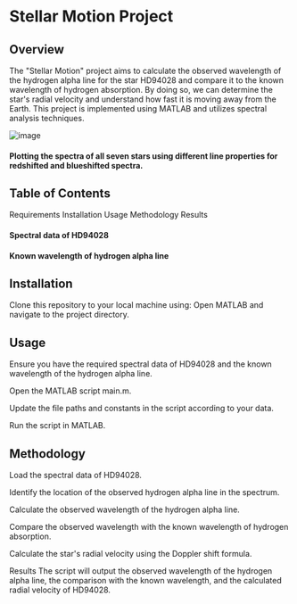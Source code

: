 # Stellar Motion Project
## Overview
The "Stellar Motion" project aims to calculate the observed wavelength of the hydrogen alpha line for the star HD94028 and compare it to the known wavelength of hydrogen absorption. By doing so, we can determine the star's radial velocity and understand how fast it is moving away from the Earth. This project is implemented using MATLAB and utilizes spectral analysis techniques.

![image](https://github.com/Soumik0811/Stellar-Motion/assets/91133940/5db20ddb-06fd-41b5-9f9e-403547ff3092)
#### Plotting the spectra of all seven stars using different line properties for redshifted and blueshifted spectra.

## Table of Contents
Requirements
Installation
Usage
Methodology
Results

#### Spectral data of HD94028
#### Known wavelength of hydrogen alpha line
## Installation
Clone this repository to your local machine using:
Open MATLAB and navigate to the project directory.

## Usage
Ensure you have the required spectral data of HD94028 and the known wavelength of the hydrogen alpha line.

Open the MATLAB script main.m.

Update the file paths and constants in the script according to your data.

Run the script in MATLAB.

## Methodology
Load the spectral data of HD94028.

Identify the location of the observed hydrogen alpha line in the spectrum.

Calculate the observed wavelength of the hydrogen alpha line.

Compare the observed wavelength with the known wavelength of hydrogen absorption.

Calculate the star's radial velocity using the Doppler shift formula.

Results
The script will output the observed wavelength of the hydrogen alpha line, the comparison with the known wavelength, and the calculated radial velocity of HD94028.

